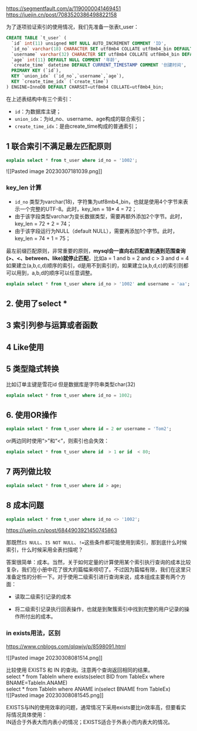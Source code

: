 https://segmentfault.com/a/1190000041469451
https://juejin.cn/post/7083520386498822158

 为了逐项验证索引的使用情况，我们先准备一张表t_user：
```sql
CREATE TABLE `t_user` (
  `id` int(11) unsigned NOT NULL AUTO_INCREMENT COMMENT 'ID',
  `id_no` varchar(18) CHARACTER SET utf8mb4 COLLATE utf8mb4_bin DEFAULT NULL COMMENT '身份编号',
  `username` varchar(32) CHARACTER SET utf8mb4 COLLATE utf8mb4_bin DEFAULT NULL COMMENT '用户名',
  `age` int(11) DEFAULT NULL COMMENT '年龄',
  `create_time` datetime DEFAULT CURRENT_TIMESTAMP COMMENT '创建时间',
  PRIMARY KEY (`id`),
  KEY `union_idx` (`id_no`,`username`,`age`),
  KEY `create_time_idx` (`create_time`)
) ENGINE=InnoDB DEFAULT CHARSET=utf8mb4 COLLATE=utf8mb4_bin;
```

在上述表结构中有三个索引：

-   `id`：为数据库主键；
-   `union_idx`：为id_no、username、age构成的联合索引；
-   `create_time_idx`：是由create_time构成的普通索引；
## 1 联合索引不满足最左匹配原则
```sql
explain select * from t_user where id_no = '1002';
```

![[Pasted image 20230307181039.png]]

### key_len 计算
-   `id_no` 类型为varchar(18)，字符集为utf8mb4_bin，也就是使用4个字节来表示一个完整的UTF-8。此时，key_len = 18* 4 = 72；
-   由于该字段类型varchar为变长数据类型，需要再额外添加2个字节。此时，key_len = 72 + 2 = 74；
-   由于该字段运行为NULL（default NULL），需要再添加1个字节。此时，key_len = 74 + 1 = 75；

最左前缀匹配原则，非常重要的原则，**mysql会一直向右匹配直到遇到范围查询(>、<、between、like)就停止匹配**，比如a = 1 and b = 2 and c > 3 and d = 4 如果建立(a,b,c,d)顺序的索引，d是用不到索引的，如果建立(a,b,d,c)的索引则都可以用到，a,b,d的顺序可以任意调整。
```sql
explain select * from t_user where id_no > '1002' and username = 'aa';
```
## 2. 使用了select *

## 3 索引列参与运算或者函数

## 4 Like使用
## 5 类型隐式转换
比如订单主键是雪花id  但是数据库是字符串类型char(32)  
```sql
explain select * from t_user where id_no = 1002;
```
## 6. 使用OR操作
```sql
explain select * from t_user where id = 2 or username = 'Tom2';
```

or两边同时使用“>”和“<”，则索引也会失效：
```sql
explain select * from t_user where id  > 1 or id  < 80;
```

## 7 两列做比较
```sql
explain select * from t_user where id > age;
```

## 8 成本问题

```sql
explain select * from t_user where id_no <> '1002';
```

https://juejin.cn/post/6844903921450745863

那既然`IS NULL`、`IS NOT NULL`、`!=`这些条件都可能使用到索引，那到底什么时候索引，什么时候采用全表扫描呢？

答案很简单：成本。当然，关于如何定量的计算使用某个索引执行查询的成本比较复杂，我们在小册中花了很大的篇幅来唠叨了。不过因为篇幅有限，我们在这里只准备定性的分析一下。对于使用二级索引进行查询来说，成本组成主要有两个方面：

-   读取二级索引记录的成本
    
-   将二级索引记录执行回表操作，也就是到聚簇索引中找到完整的用户记录的操作所付出的成本。
    

### in exists用法，区别
https://www.cnblogs.com/qlqwjy/p/8598091.html

![[Pasted image 20230308081514.png]]

比较使用 EXISTS 和 IN 的查询。注意两个查询返回相同的结果。  
select * from TableIn where exists(select BID from TableEx where BNAME=TableIn.ANAME)  
select * from TableIn where ANAME in(select BNAME from TableEx)  
	![[Pasted image 20230308081545.png]]

EXISTS与IN的使用效率的问题，通常情况下采用exists要比in效率高，但要看实际情况具体使用：  
IN适合于外表大而内表小的情况；EXISTS适合于外表小而内表大的情况。